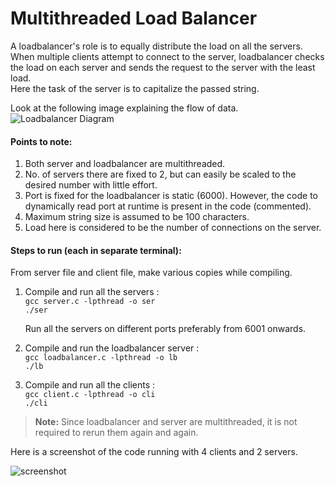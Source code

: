 # Multithreaded Load Balancer

A loadbalancer's role is to equally distribute the load on all the servers.  
When multiple clients attempt to connect to the server, loadbalancer checks the load on each server and sends the request to the server with the least load.    
Here the task of the server is to capitalize the passed string.

Look at the following image explaining the flow of data.
![Loadbalancer Diagram](https://user-images.githubusercontent.com/26066500/68735120-a9ff3f00-0602-11ea-9f73-98805281adfe.png)  

#### Points to note:  
1. Both server and loadbalancer are multithreaded.
2. No. of servers there are fixed to 2, but can easily be scaled to the desired number with little effort.
3. Port is fixed for the loadbalancer is static (6000). However, the code to dynamically read port at runtime is present in the code (commented).
4. Maximum string size is assumed to be 100 characters.   
5. Load here is considered to be the number of connections on the server.
    
    
#### Steps to run (each in separate terminal):  
From server file and client file, make various copies while compiling.

1. Compile and run all the servers :  
    `gcc server.c -lpthread -o ser`  
    `./ser`
    
   Run all the servers on different ports preferably from 6001 onwards.
    
2. Compile and run the loadbalancer server :  
    `gcc loadbalancer.c -lpthread -o lb`  
    `./lb`
    
3. Compile and run all the clients :  
    `gcc client.c -lpthread -o cli`  
    `./cli`
    
> **Note:** Since loadbalancer and server are multithreaded, it is not required to rerun them again and again.  

Here is a screenshot of the code running with 4 clients and 2 servers.  

![screenshot](https://user-images.githubusercontent.com/26066500/68779941-7ef50980-065b-11ea-8af7-7d92bb7be20a.png)
